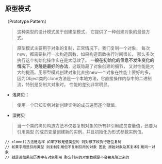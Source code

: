 ## 原型模式
（Prototype Pattern）
> 这种类型的设计模式属于创建型模式，
> 它提供了一种创建对象的最佳方式。

> 原型模式主要用于对象的复制，正常情况下，我们复制一个对象，
> 每次new，都需要执行一次构造函数，如果构造函数执行时间很长，
> 那么多次执行这个初始化操作实在是太低效了。
> **一般在初始化的信息不发生变化的情况下，克隆是最好的办法**，这既隐藏了对象创建的细节，
> 又对性能是大大的提高。用原型模式创建对象比直接new一个对象在性能上要好的多，
> 因为Object类的clone方法是一个本地方法，它直接操作内存中的二进制流，特别是复制大对象时，
> 性能的差别非常明显。

* 浅拷贝：
> 使用一个已知实例对新创建实例的成员遍历逐个赋值。
* 深拷贝
> 当一个类的拷贝构造方法不仅要复制对象的所有非引用成员变量值，还要为引用类型
> 的成员变量创建新的实例，并且初始化为形式参数实例值。

    // clone()方法是这样 如果字段是值类型的 则对该字段执行逐位复制 
    // 如果字段是引用类型 则复制引用但不复制引用的对象 因此 原始对象及其复本引用同一对象 
    // 就是说如果简历类中有对象引用 那么引用的对象数据是不会被克隆过来的 

 